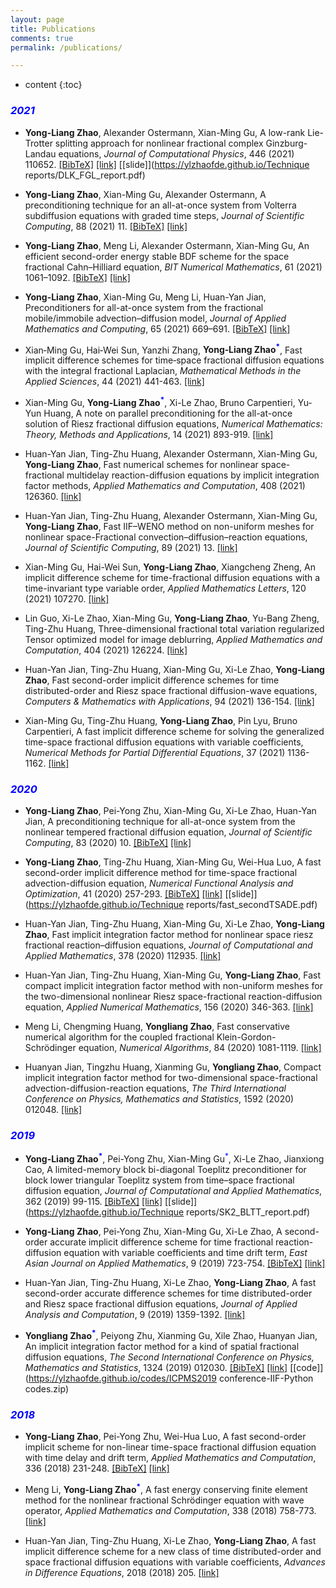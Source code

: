 ```yaml
---
layout: page
title: Publications
comments: true
permalink: /publications/

---
```


* content
{:toc}




<style>
.biblist { }

/* The item */
.biblist li { }

/* You can define custom styles for plstyle field here. */


/*************************************
   The box that contain BibTeX code
 *************************************/
div.noshow { display: none; }
div.BibTeX {
  margin-right: 1%;
  margin-left: 3%;
  margin-top: 1.2em;
  margin-bottom: 1.3em;
  border: 1px solid silver;
  padding: 0.3em 0.5em;
  background: #eeeeee;
}
div.BibTeX pre { font-size: 85%; overflow: auto;  width: 100%; }
</style>

<script>
function toggleBibtex(articleid) {
  var bib = document.getElementById('bib_'+articleid);
  if (bib) {
    if(bib.className.indexOf('BibTeX') != -1) {
    bib.className.indexOf('noshow') == -1?bib.className = 'BibTeX noshow':bib.className = 'BibTeX';
    }
  } else {
    return;
  }
}
</script>

### <span style="color:blue">**_2021_**</span>

* **Yong-Liang Zhao**, Alexander Ostermann, Xian-Ming Gu, A low-rank Lie-Trotter splitting approach for nonlinear fractional complex Ginzburg-Landau equations, _Journal of Computational Physics_, 446 (2021) 110652. <a href="javascript:toggleBibtex('zhao2021low')" class="textlink">[BibTeX]</a> [[link]](https://www.sciencedirect.com/science/article/pii/S0021999121005477) [[slide]](https://ylzhaofde.github.io/Technique reports/DLK_FGL_report.pdf)

<div id="bib_zhao2021low" class="BibTeX noshow">
<pre>
@article{zhao2021low,
  title={A low-rank Lie-Trotter splitting approach for nonlinear fractional complex Ginzburg-Landau equations},
  author={Zhao, Yong-Liang and Ostermann, Alexander and Gu, Xian-Ming},
  journal={Journal of Computational Physics},
  pages={110652},
  year={2021},
  doi={10.1016/j.jcp.2021.110652},
  publisher={Elsevier}
}
</pre>
</div>


* **Yong-Liang Zhao**, Xian-Ming Gu, Alexander Ostermann, A preconditioning technique for an all-at-once system from Volterra subdiffusion equations with graded time steps, _Journal of Scientific Computing_, 88 (2021) 11. <a href="javascript:toggleBibtex('zhao2021preconditioning')" class="textlink">[BibTeX]</a> [[link]](https://link.springer.com/article/10.1007/s10915-021-01527-7) <!-- [[Code]](https://yubangzheng.github.io/codes/code_LRTFDFR.zip) --> <!-- 注释格式 -->

<div id="bib_zhao2021preconditioning" class="BibTeX noshow">
<pre>
@article{zhao2021preconditioning,
  title={A Preconditioning Technique for an All-at-once System from Volterra Subdiffusion Equations with Graded Time Steps},
  author={Zhao, Yong-Liang and Gu, Xian-Ming and Ostermann, Alexander},
  journal={Journal of Scientific Computing},
  volume={88},
  number={1},
  pages={1--22},
  year={2021},
  doi={10.1007/s10915-021-01527-7},
  publisher={Springer}
}
</pre>
</div>

* **Yong-Liang Zhao**, Meng Li, Alexander Ostermann, Xian-Ming Gu, An efficient second-order energy stable BDF scheme for the space fractional Cahn–Hilliard equation, _BIT Numerical Mathematics_, 61 (2021) 1061–1092. <a href="javascript:toggleBibtex('zhao2021efficient')" class="textlink">[BibTeX]</a> [[link]](https://link.springer.com/article/10.1007/s10543-021-00843-6)

<div id="bib_zhao2021efficient" class="BibTeX noshow">
<pre>
@article{zhao2021efficient,
  title={An efficient second-order energy stable BDF scheme for the space fractional Cahn--Hilliard equation},
  author={Zhao, Yong-Liang and Li, Meng and Ostermann, Alexander and Gu, Xian-Ming},
  journal={BIT Numerical Mathematics},
  pages={1--32},
  year={2021},
  publisher={Springer}
}
</pre>
</div>

* **Yong-Liang Zhao**, Xian-Ming Gu, Meng Li, Huan-Yan Jian, Preconditioners for all-at-once system from the fractional mobile/immobile advection–diffusion model, _Journal of Applied Mathematics and Computing_, 65 (2021) 669–691. <a href="javascript:toggleBibtex('zhao2021preconditioners')" class="textlink">[BibTeX]</a> [[link]](https://link.springer.com/article/10.1007/s12190-020-01410-y)

<div id="bib_zhao2021preconditioners" class="BibTeX noshow">
<pre>
@article{zhao2021preconditioners,
  title={Preconditioners for all-at-once system from the fractional mobile/immobile advection--diffusion model},
  author={Zhao, Yong-Liang and Gu, Xian-Ming and Li, Meng and Jian, Huan-Yan},
  journal={Journal of Applied Mathematics and Computing},
  volume={65},
  number={1},
  pages={669--691},
  year={2021},
  publisher={Springer}
}
</pre>
</div>

* Xian‐Ming Gu, Hai‐Wei Sun, Yanzhi Zhang, **Yong‐Liang Zhao<sup><span style="color:blue">*</span></sup>**, Fast implicit difference schemes for time‐space fractional diffusion equations with the integral fractional Laplacian, _Mathematical Methods in the Applied Sciences_, 44 (2021) 441-463. [[link]](https://onlinelibrary.wiley.com/doi/abs/10.1002/mma.6746)

* Xian-Ming Gu, **Yong-Liang Zhao<sup><span style="color:blue">*</span></sup>**, Xi-Le Zhao, Bruno Carpentieri, Yu-Yun Huang, A note on parallel preconditioning for the all-at-once solution of Riesz fractional diffusion equations, _Numerical Mathematics: Theory, Methods and Applications_, 14 (2021) 893-919. [[link]](http://www.global-sci.com/intro/article_detail/nmtma/19523.html)

* Huan-Yan Jian, Ting-Zhu Huang, Alexander Ostermann, Xian-Ming Gu, **Yong-Liang Zhao**, Fast numerical schemes for nonlinear space-fractional multidelay reaction-diffusion equations by implicit integration factor methods, _Applied Mathematics and Computation_, 408 (2021) 126360. [[link]](https://www.sciencedirect.com/science/article/abs/pii/S0096300321004495)

* Huan-Yan Jian, Ting-Zhu Huang, Alexander Ostermann, Xian-Ming Gu, **Yong-Liang Zhao**, Fast IIF–WENO method on non-uniform meshes for nonlinear space-Fractional convection–diffusion–reaction equations, _Journal of Scientific Computing_, 89 (2021) 13. [[link]](https://link.springer.com/article/10.1007/s10915-021-01622-9)

* Xian-Ming Gu, Hai-Wei Sun, **Yong-Liang Zhao**, Xiangcheng Zheng, An implicit difference scheme for time-fractional diffusion equations with a time-invariant type variable order, _Applied Mathematics Letters_, 120 (2021) 107270. [[link]](https://www.sciencedirect.com/science/article/abs/pii/S0893965921001397)

* Lin Guo, Xi-Le Zhao, Xian-Ming Gu, **Yong-Liang Zhao**, Yu-Bang Zheng, Ting-Zhu Huang, Three-dimensional fractional total variation regularized Tensor optimized model for image deblurring, _Applied Mathematics and Computation_, 404 (2021) 126224. [[link]](https://www.sciencedirect.com/science/article/abs/pii/S0096300321003143)

* Huan-Yan Jian, Ting-Zhu Huang, Xian-Ming Gu, Xi-Le Zhao, **Yong-Liang Zhao**, Fast second-order implicit difference schemes for time distributed-order and Riesz space fractional diffusion-wave equations, _Computers & Mathematics with Applications_, 94 (2021) 136-154. [[link]](https://www.sciencedirect.com/science/article/abs/pii/S0898122121001760)

* Xian-Ming Gu, Ting-Zhu Huang, **Yong-Liang Zhao**, Pin Lyu, Bruno Carpentieri, A fast implicit difference scheme for solving the generalized time-space fractional diffusion equations with variable coefficients, _Numerical Methods for Partial Differential Equations_, 37 (2021) 1136-1162. [[link]](https://onlinelibrary.wiley.com/doi/abs/10.1002/num.22571)

### <span style="color:blue">**_2020_**</span>

* **Yong-Liang Zhao**, Pei-Yong Zhu, Xian-Ming Gu, Xi-Le Zhao, Huan-Yan Jian, A preconditioning technique for all-at-once system from the nonlinear tempered fractional diffusion equation, _Journal of Scientific Computing_, 83 (2020) 10. <a href="javascript:toggleBibtex('zhao2020preconditioning')" class="textlink">[BibTeX]</a> [[link]](https://link.springer.com/article/10.1007/s10915-020-01193-1)

<div id="bib_zhao2020preconditioning" class="BibTeX noshow">
<pre>
@article{zhao2020preconditioning,
  title={A preconditioning technique for all-at-once system from the nonlinear tempered fractional diffusion equation},
  author={Zhao, Yong-Liang and Zhu, Pei-Yong and Gu, Xian-Ming and Zhao, Xi-Le and Jian, Huan-Yan},
  journal={Journal of Scientific Computing},
  volume={83},
  number={1},
  pages={10},
  year={2020},
  doi={10.1007/s10915-020-01193-1},
  publisher={Springer}
}
</pre>
</div>

* **Yong-Liang Zhao**, Ting-Zhu Huang, Xian-Ming Gu, Wei-Hua Luo, A fast second-order implicit difference method for time-space fractional advection-diffusion equation, _Numerical Functional Analysis and Optimization_, 41 (2020) 257-293. <a href="javascript:toggleBibtex('zhao2020fast')" class="textlink">[BibTeX]</a> [[link]](https://www.tandfonline.com/doi/abs/10.1080/01630563.2019.1627369) [[slide]](https://ylzhaofde.github.io/Technique reports/fast_secondTSADE.pdf)

<div id="bib_zhao2020fast" class="BibTeX noshow">
<pre>
@article{zhao2020fast,
  title={A fast second-order implicit difference method for time-space fractional advection-diffusion equation},
  author={Zhao, Yong-Liang and Huang, Ting-Zhu and Gu, Xian-Ming and Luo, Wei-Hua},
  journal={Numerical Functional Analysis and Optimization},
  volume={41},
  number={3},
  pages={257--293},
  year={2020},
  publisher={Taylor \& Francis}
}
</pre>
</div>

* Huan-Yan Jian, Ting-Zhu Huang, Xian-Ming Gu, Xi-Le Zhao, **Yong-Liang Zhao**, Fast implicit integration factor method for nonlinear space riesz fractional reaction–diffusion equations, _Journal of Computational and Applied Mathematics_, 378 (2020) 112935. [[link]](https://www.sciencedirect.com/science/article/abs/pii/S0377042720302260)

* Huan-Yan Jian, Ting-Zhu Huang, Xian-Ming Gu, **Yong-Liang Zhao**, Fast compact implicit integration factor method with non-uniform meshes for the two-dimensional nonlinear Riesz space-fractional reaction-diffusion equation, _Applied Numerical Mathematics_, 156 (2020) 346-363. [[link]](https://www.sciencedirect.com/science/article/abs/pii/S0168927420301495)

* Meng Li, Chengming Huang, **Yongliang Zhao**, Fast conservative numerical algorithm for the coupled fractional Klein-Gordon-Schrödinger equation, _Numerical Algorithms_, 84 (2020) 1081-1119. [[link]](https://link.springer.com/article/10.1007/s11075-019-00793-9)

* Huanyan Jian, Tingzhu Huang, Xianming Gu, **Yongliang Zhao**, Compact implicit integration factor method for two-dimensional space-fractional advection-diffusion-reaction equations, _The Third International Conference on Physics, Mathematics and Statistics_, 1592 (2020) 012048. [[link]](https://iopscience.iop.org/article/10.1088/1742-6596/1592/1/012048/meta)

### <span style="color:blue">**_2019_**</span>

* **Yong-Liang Zhao<sup><span style="color:blue">*</span></sup>**, Pei-Yong Zhu, Xian-Ming Gu<sup><span style="color:blue">*</span></sup>, Xi-Le Zhao, Jianxiong Cao, A limited-memory block bi-diagonal Toeplitz preconditioner for block lower triangular Toeplitz system from time–space fractional diffusion equation, _Journal of Computational and Applied Mathematics_, 362 (2019) 99-115. <a href="javascript:toggleBibtex('zhao2019limited')" class="textlink">[BibTeX]</a> [[link]](https://www.sciencedirect.com/science/article/abs/pii/S0377042719302547) [[slide]](https://ylzhaofde.github.io/Technique reports/SK2_BLTT_report.pdf)

<div id="bib_zhao2019limited" class="BibTeX noshow">
<pre>
@article{zhao2019limited,
  title={A limited-memory block bi-diagonal Toeplitz preconditioner for block lower triangular Toeplitz system from time--space fractional diffusion equation},
  author={Zhao, Yong-Liang and Zhu, Pei-Yong and Gu, Xian-Ming and Zhao, Xi-Le and Cao, Jianxiong},
  journal={Journal of Computational and Applied Mathematics},
  volume={362},
  pages={99--115},
  year={2019},
  publisher={Elsevier}
}
</pre>
</div>

* **Yong-Liang Zhao**, Pei-Yong Zhu, Xian-Ming Gu, Xi-Le Zhao, A second-order accurate implicit difference scheme for time fractional reaction-diffusion equation with variable coefficients and time drift term, _East Asian Journal on Applied Mathematics_, 9 (2019) 723-754. <a href="javascript:toggleBibtex('zhao2019EAJAM')" class="textlink">[BibTeX]</a> [[link]](https://www.global-sci.org/intro/article_detail/eajam/13330.html)

<div id="bib_zhao2019EAJAM" class="BibTeX noshow">
<pre>
@Article{zhao2019EAJAM,
author = {Zhao, Yong-Liang and Zhu, Pei-Yong and Gu, Xian-Ming and Zhao, Xi-Le},
title = {A Second-Order Accurate Implicit Difference Scheme for Time Fractional Reaction-Diffusion Equation with Variable Coefficients and Time Drift Term},
journal = {East Asian Journal on Applied Mathematics},
year = {2019},
volume = {9},
number = {4},
pages = {723--754},
}
</pre>
</div>

* Huan-Yan Jian, Ting-Zhu Huang, Xi-Le Zhao, **Yong-Liang Zhao**, A fast second-order accurate difference schemes for time distributed-order and Riesz space fractional diffusion equations, _Journal of Applied Analysis and Computation_, 9 (2019) 1359-1392. [[link]](http://www.jaac-online.com/article/doi/10.11948/2156-907X.20180247)

* **Yongliang Zhao<sup><span style="color:blue">*</span></sup>**, Peiyong Zhu, Xianming Gu, Xile Zhao, Huanyan Jian, An implicit integration factor method for a kind of spatial fractional diffusion equations, _The Second International Conference on Physics, Mathematics and Statistics_, 1324 (2019) 012030. <a href="javascript:toggleBibtex('zhao2019implicit')" class="textlink">[BibTeX]</a> [[link]](https://iopscience.iop.org/article/10.1088/1742-6596/1324/1/012030/meta) [[code]](https://ylzhaofde.github.io/codes/ICPMS2019 conference-IIF-Python codes.zip)

<div id="bib_zhao2019implicit" class="BibTeX noshow">
<pre>
@inproceedings{zhao2019implicit,
  title={An implicit integration factor method for a kind of spatial fractional diffusion equations},
  author={Zhao, Yongliang and Zhu, Peiyong and Gu, Xianming and Zhao, Xile and Jian, Huanyan},
  booktitle={Journal of Physics: Conference Series},
  volume={1324},
  number={1},
  pages={012030},
  year={2019},
  doi={10.1088/1742-6596/1324/1/012030},
  organization={IOP Publishing}
}
</pre>
</div>

### <span style="color:blue">**_2018_**</span>

* **Yong-Liang Zhao**, Pei-Yong Zhu, Wei-Hua Luo, A fast second-order implicit scheme for non-linear time-space fractional diffusion equation with time delay and drift term, _Applied Mathematics and Computation_, 336 (2018) 231-248. <a href="javascript:toggleBibtex('zhao2018fast')" class="textlink">[BibTeX]</a> [[link]](https://www.sciencedirect.com/science/article/abs/pii/S0096300318304077)

<div id="bib_zhao2018fast" class="BibTeX noshow">
<pre>
@article{zhao2018fast,
  title={A fast second-order implicit scheme for non-linear time-space fractional diffusion equation with time delay and drift term},
  author={Zhao, Yong-Liang and Zhu, Pei-Yong and Luo, Wei-Hua},
  journal={Applied Mathematics and Computation},
  volume={336},
  pages={231--248},
  year={2018},
  publisher={Elsevier}
}
</pre>
</div>

* Meng Li, **Yong-Liang Zhao<sup><span style="color:blue">*</span></sup>**, A fast energy conserving finite element method for the nonlinear fractional Schrödinger equation with wave operator, _Applied Mathematics and Computation_, 338 (2018) 758-773. [[link]](https://www.sciencedirect.com/science/article/abs/pii/S0096300318304983)

* Huan-Yan Jian, Ting-Zhu Huang, Xi-Le Zhao, **Yong-Liang Zhao**, A fast implicit difference scheme for a new class of time distributed-order and space fractional diffusion equations with variable coefficients, _Advances in Difference Equations_, 2018 (2018) 205. [[link]](https://link.springer.com/article/10.1186/s13662-018-1655-2)
